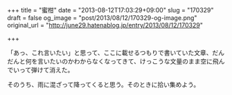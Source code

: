 +++
title = "蜜柑"
date = "2013-08-12T17:03:29+09:00"
slug = "170329"
draft = false
og_image = "post/2013/08/12/170329-og-image.png"
original_url = "http://june29.hatenablog.jp/entry/2013/08/12/170329"

+++

<p>「あっ、これ言いたい」と思って、ここに載せるつもりで書いていた文章、だんだんと何を言いたいのかわからなくなってきて、けっこうな文量のまま空に飛んでいって弾けて消えた。</p>
<p>そのうち、雨に混ざって降ってくると思う。そのときに拾い集めよう。</p>
